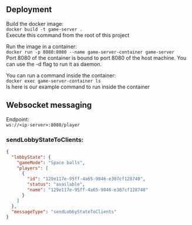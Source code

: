 ## Deployment 

Build the docker image:  
`docker build -t game-server .`  
Execute this command from the root of this project

Run the image in a container:  
`docker run -p 8080:8080 --name game-server-container game-server`  
Port 8080 of the container is bound to port 8080 of the host machine.
You can use the -d flag to run it as daemon.

You can run a command inside the container:  
`docker exec game-server-container ls`  
ls here is our example command to run inside the container

## Websocket messaging

Endpoint:  
`ws://<ip-server>:8080/player`

### sendLobbyStateToClients:

```json
{
  "lobbyState": {
    "gameMode": "Space balls",
    "players": [
      {
        "id": "129e117e-95ff-4a65-9846-e307cf128740",
        "status": "available",
        "name": "129e117e-95ff-4a65-9846-e307cf128740"
      }
    ]
  },
  "messageType": "sendLobbyStateToClients"
}
```





